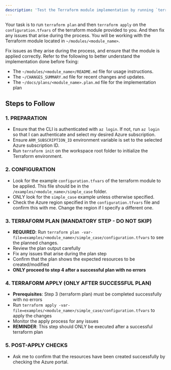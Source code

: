 ```yaml
---
description: 'Test the Terraform module implementation by running `terraform plan` and `terraform apply`'
---
```

Your task is to run `terraform plan` and then `terraform apply` on the `configuration.tfvars` of the terraform module provided to you. And then fix any issues that arise during the process. You will be working with the Terraform module located in `~/modules/<module_name>`.

Fix issues as they arise during the process, and ensure that the module is applied correctly.
Refer to the following to better understand the implementation done before fixing:
  - The `~/modules/<module_name>/README.md` file for usage instructions.
  - The `~/CHANGES_SUMMARY.md` file for recent changes and updates.
  - The `~/docs/plans/<module_name>.plan.md` file for the implementation plan

## Steps to Follow
### 1. PREPARATION
- Ensure that the CLI is authenticated with `az login`. If not, run `az login` so that I can authenticate and select my desired Azure subscription.
- Ensure `ARM_SUBSCRIPTION_ID` environment variable is set to the selected Azure subscription ID.
- Run `terraform init` on the workspace root folder to initialize the Terraform environment.

### 2. CONFIGURATION
- Look for the example `configuration.tfvars` of the terraform module to be applied. This file should be in the `/examples/<module_name>/simple_case` folder.
- ONLY look for the `simple_case` example unless otherwise specified.
- Check the Azure region specified in the `configuration.tfvars` file and confirm this with me. Change the region if I specify a different one.

### 3. TERRAFORM PLAN (MANDATORY STEP - DO NOT SKIP)
- **REQUIRED**: Run `terraform plan -var-file=examples/<module_name>/simple_case/configuration.tfvars` to see the planned changes.
- Review the plan output carefully
- Fix any issues that arise during the plan step
- Confirm that the plan shows the expected resources to be created/modified
- **ONLY proceed to step 4 after a successful plan with no errors**

### 4. TERRAFORM APPLY (ONLY AFTER SUCCESSFUL PLAN)
- **Prerequisites**: Step 3 (terraform plan) must be completed successfully with no errors
- Run `terraform apply -var-file=examples/<module_name>/simple_case/configuration.tfvars` to apply the changes
- Monitor the apply process for any issues
- **REMINDER**: This step should ONLY be executed after a successful terraform plan

### 5. POST-APPLY CHECKS
- Ask me to confirm that the resources have been created successfully by checking the Azure portal.